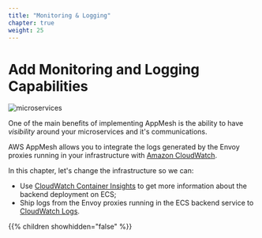 ```yaml
---
title: "Monitoring & Logging"
chapter: true
weight: 25
---
```


# Add Monitoring and Logging Capabilities

![microservices](/images/crystal.svg)

One of the main benefits of implementing AppMesh is the ability to have *visibility* around your microservices and it's communications.

AWS AppMesh allows you to integrate the logs generated by the Envoy proxies running in your infrastructure with [Amazon CloudWatch](https://aws.amazon.com/cloudwatch/).

In this chapter, let's change the infrastructure so we can:

* Use [CloudWatch Container Insights](https://docs.aws.amazon.com/AmazonCloudWatch/latest/monitoring/ContainerInsights.html) to get more information about the backend deployment on ECS;
* Ship logs from the Envoy proxies running in the ECS backend service to [CloudWatch Logs](https://docs.aws.amazon.com/AmazonCloudWatch/latest/logs/WhatIsCloudWatchLogs.html).


{{% children showhidden="false" %}}
